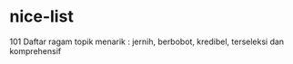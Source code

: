 # nice-list
101 Daftar ragam topik menarik : jernih, berbobot, kredibel, terseleksi dan komprehensif
